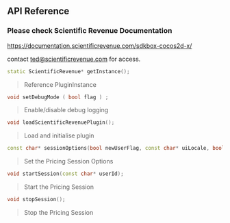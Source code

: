 ## API Reference

### Please check Scientific Revenue Documentation

https://documentation.scientificrevenue.com/sdkbox-cocos2d-x/

contact ted@scientificrevenue.com for access.

```cpp
static ScientificRevenue* getInstance();
```
> Reference PluginInstance

```cpp
void setDebugMode ( bool flag ) ;
```
> Enable/disable debug logging

```cpp
void loadScientificRevenuePlugin();
```
> Load and initialise plugin

```cpp
const char* sessionOptions(bool newUserFlag, const char* uiLocale, bool allowLocation);
```
> Set the Pricing Session Options

```cpp
void startSession(const char* userId);
```
> Start the Pricing Session

```cpp
void stopSession();
```
> Stop the Pricing Session
